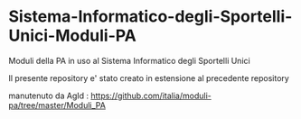 # Sistema-Informatico-degli-Sportelli-Unici-Moduli-PA
Moduli della PA in uso al Sistema Informatico degli Sportelli Unici

Il presente repository e' stato creato in estensione al precedente repository

manutenuto da AgId : https://github.com/italia/moduli-pa/tree/master/Moduli_PA

